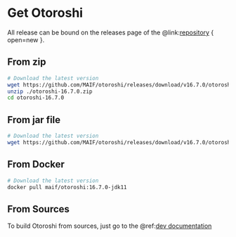 # Get Otoroshi

All release can be bound on the releases page of the @link:[repository](https://github.com/MAIF/otoroshi/releases) { open=new }.

## From zip

```sh
# Download the latest version
wget https://github.com/MAIF/otoroshi/releases/download/v16.7.0/otoroshi-16.7.0.zip
unzip ./otoroshi-16.7.0.zip
cd otoroshi-16.7.0
```

## From jar file

```sh
# Download the latest version
wget https://github.com/MAIF/otoroshi/releases/download/v16.7.0/otoroshi.jar
```

## From Docker

```sh
# Download the latest version
docker pull maif/otoroshi:16.7.0-jdk11
```

## From Sources

To build Otoroshi from sources, just go to the @ref:[dev documentation](../dev.md)

